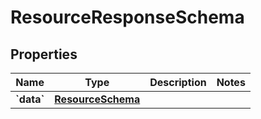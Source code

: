 
# ResourceResponseSchema

## Properties
Name | Type | Description | Notes
------------ | ------------- | ------------- | -------------
**&#x60;data&#x60;** | [**ResourceSchema**](ResourceSchema.md) |  | 



